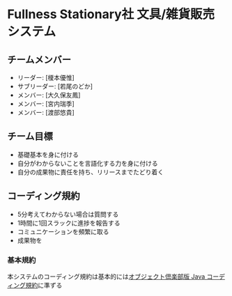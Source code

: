 # Fullness Stationary社 文具/雑貨販売システム

## チームメンバー
- リーダー: [榎本優惟]
- サブリーダー: [若尾のどか]
- メンバー: [大久保友鳳]
- メンバー: [宮内瑞季]
- メンバー: [渡部悠貴]

## チーム目標
- 基礎基本を身に付ける
- 自分がわからないことを言語化する力を身に付ける
- 自分の成果物に責任を持ち、リリースまでたどり着く

## コーディング規約
- 5分考えてわからない場合は質問する
- 1時間に1回スラックに進捗を報告する
- コミュニケーションを頻繁に取る
- 成果物を

### 基本規約
本システムのコーディング規約は基本的には[オブジェクト倶楽部版 Java コーディング規約](http://objectclub.jp/community/codingstandard/CodingStd.pdf)に準ずる

